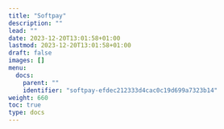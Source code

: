 ```yaml
---
title: "Softpay"
description: ""
lead: ""
date: 2023-12-20T13:01:58+01:00
lastmod: 2023-12-20T13:01:58+01:00
draft: false
images: []
menu:
  docs:
    parent: ""
    identifier: "softpay-efdec212333d4cac0c19d699a7323b14"
weight: 660
toc: true
type: docs
---
```

